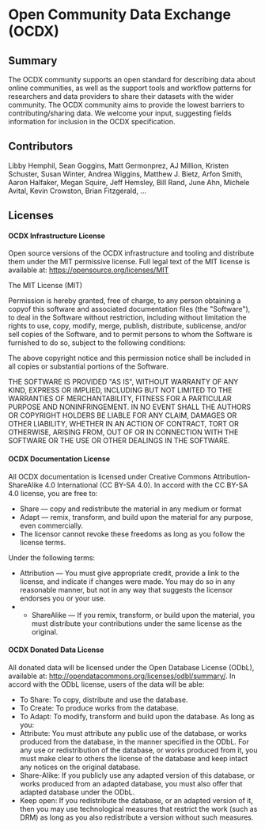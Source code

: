 # Open Community Data Exchange (OCDX)

## Summary

The OCDX community supports an open standard for describing data about online communities, as well as the support tools and workflow patterns for researchers and data providers to share their datasets with the wider community. The OCDX community aims to provide the lowest barriers to contributing/sharing data. We welcome your input, suggesting fields information for inclusion in the OCDX specification. 

## Contributors

Libby Hemphil, Sean Goggins, Matt Germonprez, AJ Million, Kristen Schuster, Susan Winter, Andrea Wiggins, Matthew J. Bietz, Arfon Smith, Aaron Halfaker, Megan Squire, Jeff Hemsley, Bill Rand, June Ahn, Michele Avital, Kevin Crowston, Brian Fitzgerald, ...

## Licenses

#### OCDX Infrastructure License

Open source versions of the OCDX infrastructure and tooling and distribute them under the MIT permissive license. Full legal text of the MIT license is available at: https://opensource.org/licenses/MIT

The MIT License (MIT)

Permission is hereby granted, free of charge, to any person obtaining a copyof this software and associated documentation files (the "Software"), to deal in the Software without restriction, including without limitation the rights to use, copy, modify, merge, publish, distribute, sublicense, and/or sell copies of the Software, and to permit persons to whom the Software is furnished to do so, subject to the following conditions:

The above copyright notice and this permission notice shall be included in all copies or substantial portions of the Software.

THE SOFTWARE IS PROVIDED "AS IS", WITHOUT WARRANTY OF ANY KIND, EXPRESS OR IMPLIED, INCLUDING BUT NOT LIMITED TO THE WARRANTIES OF MERCHANTABILITY, FITNESS FOR A PARTICULAR PURPOSE AND NONINFRINGEMENT. IN NO EVENT SHALL THE AUTHORS OR COPYRIGHT HOLDERS BE LIABLE FOR ANY CLAIM, DAMAGES OR OTHER LIABILITY, WHETHER IN AN ACTION OF CONTRACT, TORT OR OTHERWISE, ARISING FROM, OUT OF OR IN CONNECTION WITH THE SOFTWARE OR THE USE OR OTHER DEALINGS IN THE SOFTWARE.

#### OCDX Documentation License 

All OCDX documentation is licensed under Creative Commons Attribution-ShareAlike 4.0 International (CC BY-SA 4.0). In accord with the CC BY-SA 4.0 license, you are free to:

- Share — copy and redistribute the material in any medium or format
- Adapt — remix, transform, and build upon the material for any purpose, even commercially.
- The licensor cannot revoke these freedoms as long as you follow the license terms.

Under the following terms:

- Attribution — You must give appropriate credit, provide a link to the license, and indicate if changes were made. You may do so in any reasonable manner, but not in any way that suggests the licensor endorses you or your use.
- - ShareAlike — If you remix, transform, or build upon the material, you must distribute your contributions under the same license as the original.

#### OCDX Donated Data License

All donated data will be licensed under the Open Database License (ODbL), available at: http://opendatacommons.org/licenses/odbl/summary/. In accord with the ODbL license, users of the data will be able:
- To Share: To copy, distribute and use the database.
- To Create: To produce works from the database.
- To Adapt: To modify, transform and build upon the database.
As long as you:
- Attribute: You must attribute any public use of the database, or works produced from the database, in the manner specified in the ODbL. For any use or redistribution of the database, or works produced from it, you must make clear to others the license of the database and keep intact any notices on the original database.
- Share-Alike: If you publicly use any adapted version of this database, or works produced from an adapted database, you must also offer that adapted database under the ODbL.
- Keep open: If you redistribute the database, or an adapted version of it, then you may use technological measures that restrict the work (such as DRM) as long as you also redistribute a version without such measures.
